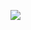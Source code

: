 ![](https://external-content.duckduckgo.com/iu/?u=https%3A%2F%2Fi.pinimg.com%2Foriginals%2F16%2F02%2Fb2%2F1602b26c05ee78120695d592a68b8912.gif&f=1&nofb=1&ipt=e3e36b01024f5c9e050165be9444d10780e5bb9b9ebea5b003f4cf2052d88be7&ipo=images)
